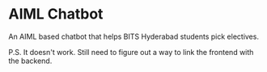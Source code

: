 # AIML Chatbot

An AIML based chatbot that helps BITS Hyderabad students pick electives.

P.S. It doesn't work. Still need to figure out a way to link the frontend with the backend.
